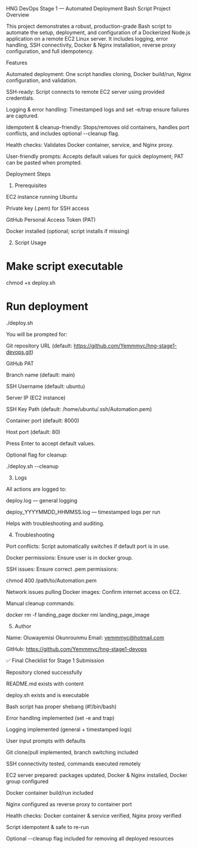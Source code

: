 HNG DevOps Stage 1 — Automated Deployment Bash Script
Project Overview

This project demonstrates a robust, production-grade Bash script to automate the setup, deployment, and configuration of a Dockerized Node.js application on a remote EC2 Linux server. It includes logging, error handling, SSH connectivity, Docker & Nginx installation, reverse proxy configuration, and full idempotency.

Features

Automated deployment: One script handles cloning, Docker build/run, Nginx configuration, and validation.

SSH-ready: Script connects to remote EC2 server using provided credentials.

Logging & error handling: Timestamped logs and set -e/trap ensure failures are captured.

Idempotent & cleanup-friendly: Stops/removes old containers, handles port conflicts, and includes optional --cleanup flag.

Health checks: Validates Docker container, service, and Nginx proxy.

User-friendly prompts: Accepts default values for quick deployment; PAT can be pasted when prompted.

Deployment Steps
1. Prerequisites

EC2 instance running Ubuntu

Private key (.pem) for SSH access

GitHub Personal Access Token (PAT)

Docker installed (optional; script installs if missing)

2. Script Usage
# Make script executable
chmod +x deploy.sh

# Run deployment
./deploy.sh


You will be prompted for:

Git repository URL (default: https://github.com/Yemmmyc/hng-stage1-devops.git)

GitHub PAT

Branch name (default: main)

SSH Username (default: ubuntu)

Server IP (EC2 instance)

SSH Key Path (default: /home/ubuntu/.ssh/Automation.pem)

Container port (default: 8000)

Host port (default: 80)

Press Enter to accept default values.

Optional flag for cleanup:

./deploy.sh --cleanup

3. Logs

All actions are logged to:

deploy.log — general logging

deploy_YYYYMMDD_HHMMSS.log — timestamped logs per run

Helps with troubleshooting and auditing.

4. Troubleshooting

Port conflicts: Script automatically switches if default port is in use.

Docker permissions: Ensure user is in docker group.

SSH issues: Ensure correct .pem permissions:

chmod 400 /path/to/Automation.pem


Network issues pulling Docker images: Confirm internet access on EC2.

Manual cleanup commands:

docker rm -f landing_page
docker rmi landing_page_image

5. Author

Name: Oluwayemisi Okunrounmu
Email: yemmmyc@hotmail.com

GitHub: https://github.com/Yemmmyc/hng-stage1-devops

✅ Final Checklist for Stage 1 Submission

 Repository cloned successfully

 README.md exists with content

 deploy.sh exists and is executable

 Bash script has proper shebang (#!/bin/bash)

 Error handling implemented (set -e and trap)

 Logging implemented (general + timestamped logs)

 User input prompts with defaults

 Git clone/pull implemented, branch switching included

 SSH connectivity tested, commands executed remotely

 EC2 server prepared: packages updated, Docker & Nginx installed, Docker group configured

 Docker container build/run included

 Nginx configured as reverse proxy to container port

 Health checks: Docker container & service verified, Nginx proxy verified

 Script idempotent & safe to re-run

 Optional --cleanup flag included for removing all deployed resources
